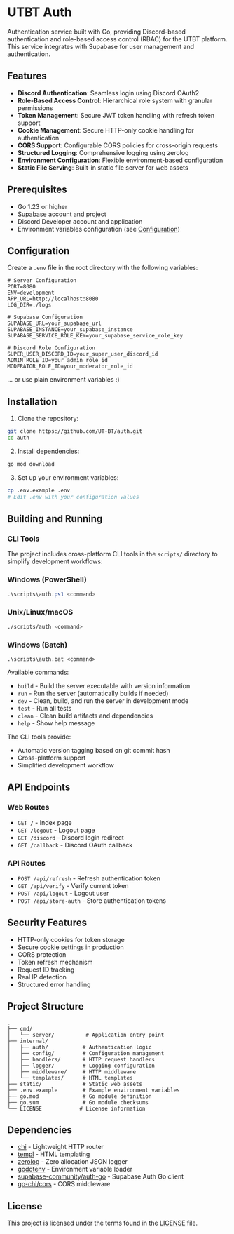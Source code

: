 # UTBT Auth

Authentication service built with Go, providing Discord-based authentication and role-based access control (RBAC) for the UTBT platform. This service integrates with Supabase for user management and authentication.

## Features

- **Discord Authentication**: Seamless login using Discord OAuth2
- **Role-Based Access Control**: Hierarchical role system with granular permissions
- **Token Management**: Secure JWT token handling with refresh token support
- **Cookie Management**: Secure HTTP-only cookie handling for authentication
- **CORS Support**: Configurable CORS policies for cross-origin requests
- **Structured Logging**: Comprehensive logging using zerolog
- **Environment Configuration**: Flexible environment-based configuration
- **Static File Serving**: Built-in static file server for web assets

## Prerequisites

- Go 1.23 or higher
- [Supabase](https://supabase.com/) account and project
- Discord Developer account and application
- Environment variables configuration (see [Configuration](#configuration))

## Configuration

Create a `.env` file in the root directory with the following variables:

```env
# Server Configuration
PORT=8080
ENV=development
APP_URL=http://localhost:8080
LOG_DIR=./logs

# Supabase Configuration
SUPABASE_URL=your_supabase_url
SUPABASE_INSTANCE=your_supabase_instance
SUPABASE_SERVICE_ROLE_KEY=your_supabase_service_role_key

# Discord Role Configuration
SUPER_USER_DISCORD_ID=your_super_user_discord_id
ADMIN_ROLE_ID=your_admin_role_id
MODERATOR_ROLE_ID=your_moderator_role_id
```

... or use plain environment variables :)

## Installation

1. Clone the repository:
```bash
git clone https://github.com/UT-BT/auth.git
cd auth
```

2. Install dependencies:
```bash
go mod download
```

3. Set up your environment variables:
```bash
cp .env.example .env
# Edit .env with your configuration values
```

## Building and Running
### CLI Tools

The project includes cross-platform CLI tools in the `scripts/` directory to simplify development workflows:

### Windows (PowerShell)
```powershell
.\scripts\auth.ps1 <command>
```

### Unix/Linux/macOS
```bash
./scripts/auth <command>
```

### Windows (Batch)
```batch
.\scripts\auth.bat <command>
```

Available commands:
- `build` - Build the server executable with version information
- `run` - Run the server (automatically builds if needed)
- `dev` - Clean, build, and run the server in development mode
- `test` - Run all tests
- `clean` - Clean build artifacts and dependencies
- `help` - Show help message

The CLI tools provide:
- Automatic version tagging based on git commit hash
- Cross-platform support
- Simplified development workflow

## API Endpoints

### Web Routes
- `GET /` - Index page
- `GET /logout` - Logout page
- `GET /discord` - Discord login redirect
- `GET /callback` - Discord OAuth callback

### API Routes
- `POST /api/refresh` - Refresh authentication token
- `GET /api/verify` - Verify current token
- `POST /api/logout` - Logout user
- `POST /api/store-auth` - Store authentication tokens

## Security Features

- HTTP-only cookies for token storage
- Secure cookie settings in production
- CORS protection
- Token refresh mechanism
- Request ID tracking
- Real IP detection
- Structured error handling

## Project Structure

```
.
├── cmd/
│   └── server/          # Application entry point
├── internal/
│   ├── auth/           # Authentication logic
│   ├── config/         # Configuration management
│   ├── handlers/       # HTTP request handlers
│   ├── logger/         # Logging configuration
│   ├── middleware/     # HTTP middleware
│   └── templates/      # HTML templates
├── static/             # Static web assets
├── .env.example        # Example environment variables
├── go.mod              # Go module definition
├── go.sum              # Go module checksums
└── LICENSE            # License information
```

## Dependencies

- [chi](https://github.com/go-chi/chi) - Lightweight HTTP router
- [templ](https://github.com/a-h/templ) - HTML templating
- [zerolog](https://github.com/rs/zerolog) - Zero allocation JSON logger
- [godotenv](https://github.com/joho/godotenv) - Environment variable loader
- [supabase-community/auth-go](https://github.com/supabase-community/auth-go) - Supabase Auth Go client
- [go-chi/cors](https://github.com/go-chi/cors) - CORS middleware

## License

This project is licensed under the terms found in the [LICENSE](LICENSE) file.